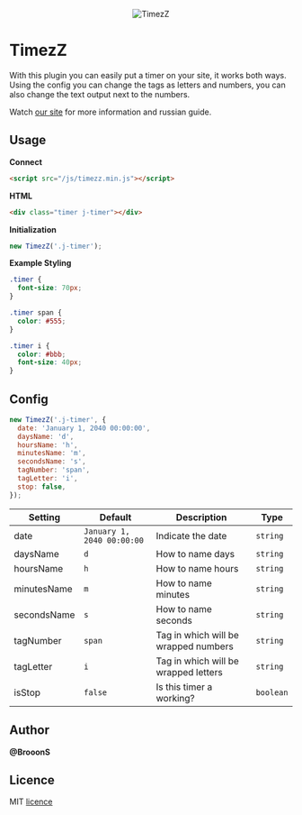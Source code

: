 <p align="center"><img src="https://brooons.github.io/timezz/img/timezz-github-logo.png" alt="TimezZ"></p>

# TimezZ

With this plugin you can easily put a timer on your site, it works both ways. Using the config you can change the tags as letters and numbers, you can also change the text output next to the numbers.

Watch [our site](https://brooons.github.io/timezz/) for more information and russian guide.

## Usage

**Connect**
```html
<script src="/js/timezz.min.js"></script>
```

**HTML**
```html
<div class="timer j-timer"></div>
```

**Initialization**
```js
new TimezZ('.j-timer');
```

**Example Styling**
```css
.timer {
  font-size: 70px;
}

.timer span {
  color: #555;
}

.timer i {
  color: #bbb;
  font-size: 40px;
}
```

## Config

```js
new TimezZ('.j-timer', {
  date: 'January 1, 2040 00:00:00',
  daysName: 'd',
  hoursName: 'h',
  minutesName: 'm',
  secondsName: 's',
  tagNumber: 'span',
  tagLetter: 'i',
  stop: false,
});
```

| Setting     |  Default                    | Description                          | Type      |
| ----------- | --------------------------- | ------------------------------------ | --------- |
| date        | `January 1, 2040 00:00:00`  | Indicate the date                    | `string`  |
| daysName    | `d`                         | How to name days                     | `string`  |
| hoursName   | `h`                         | How to name hours                    | `string`  |
| minutesName | `m`                         | How to name minutes                  | `string`  |
| secondsName | `s`                         | How to name seconds                  | `string`  |
| tagNumber   | `span`                      | Tag in which will be wrapped numbers | `string`  |
| tagLetter   | `i`                         | Tag in which will be wrapped letters | `string`  |
| isStop      | `false`                     | Is this timer a working?             | `boolean` |


## Author

**@BrooonS**

## Licence
MIT [licence](https://github.com/BrooonS/TimezZ/blob/master/LICENSE)

